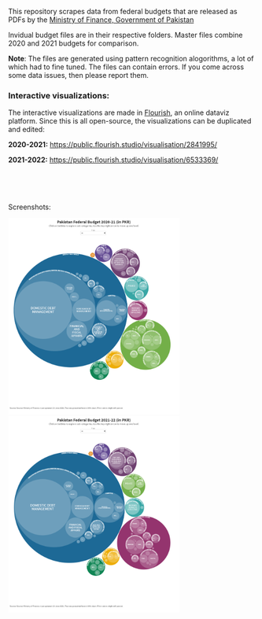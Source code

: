 This repository scrapes data from federal budgets that are released as PDFs by the [Ministry of Finance, Government of Pakistan](https://www.finance.gov.pk/)

Invidual budget files are in their respective folders. Master files combine 2020 and 2021 budgets for comparison.

**Note**: The files are generated using pattern recognition alogorithms, a lot of which had to fine tuned. The files can contain errors. If you come across some data issues, then please report them.

### Interactive visualizations:

The interactive visualizations are made in [Flourish](https://flourish.studio/), an online dataviz platform. Since this is all open-source, the visualizations can be duplicated and edited:

**2020-2021:** https://public.flourish.studio/visualisation/2841995/

**2021-2022:** https://public.flourish.studio/visualisation/6533369/


<br />
<br />
<br />

Screenshots:

<img src="screenshot_2020.png" height="400" title="2020_2021">   <img src="screenshot_2021.png" height="400" title="2021_2022">
